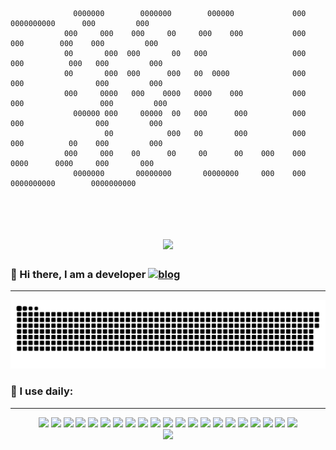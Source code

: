 ```
                                                                                                                  
                                                                                                                  
              0000000        0000000        000000             000       0000000000      000         000          
            000     000    000     00     000    000           000     000        000    000         000          
            00       000  000       00   000                   000    000          000   000         000          
            00       000  000      000   00  0000              000    000                000         000          
            000     0000   000    0000   0000    000           000   000                 000         000          
              000000 000     00000  00   000      000          000    000                000         000          
                     00            000   00       000          000    000          00    000         000          
            000     000    00      00     00      00    000    000     0000      0000     000       000           
              0000000       00000000       00000000     000    000       0000000000        0000000000             
                                                                                                                  
                                                                                              
```

<h1 align="center"> 
    <a href="https://www.mobaijun.com"> 
        <img src="https://readme-typing-svg.herokuapp.com/?lines=System.out.println(%22Hello%2C%20World!%22);一念开明，反身而诚!&center=true">
    </a>
</h1>

### 👋 Hi there, I am a developer [![blog](https://img.shields.io/badge/%F0%9F%91%89-blog-green)](https://www.mobaijun.com)

---

<div align="center">
	<img src="https://raw.githubusercontent.com/mobaijun/mobaijun/main/assets/github-contribution-grid-snake.svg" />
</div>

### 🚀 I use daily:

---

<div align="center">
    <img src="https://img.shields.io/badge/-java-3f4441?style=plastic&logo=java"/>
    <img src="https://img.shields.io/badge/java-spring-blue"/>
    <img src="https://img.shields.io/badge/java-idea-brightgreen"/>
    <img src="https://img.shields.io/badge/-HTML5-E34F26?style=plastic&logo=html5&logoColor=white"/>
    <img src="https://img.shields.io/badge/-GitHub-181717?style=plastic&logo=github"/>
    <img src="https://img.shields.io/badge/-GitLab-FCA121?style=plastic&logo=gitlab"/>
    <img src="https://img.shields.io/badge/-Git-black?style=plastic&logo=git"/>
    <img src="https://img.shields.io/badge/-Node.JS-black?style=plastic&logo=Node.js"/>
    <img src="https://img.shields.io/badge/-MySQL-black?style=plastic&logo=MySQL"/>
    <img src="https://img.shields.io/badge/-Shell-blasck?style=plastic&logo=Shell"/>
    <img src="https://img.shields.io/badge/-Nginx-blasck?style=plastic&logo=nginx"/>
    <img src="https://img.shields.io/badge/-Linux-6C6694.svg?logo=linux&style=flat"/>
    <img src="https://img.shields.io/badge/-Ubuntu-6F52B5.svg?logo=ubuntu&style=flat"/>
    <img src="https://img.shields.io/badge/-Windows-0078D6.svg?logo=windows&style=flat"/>
    <img src="https://img.shields.io/badge/-intellij%20IDEA-000.svg?logo=intellij-idea&style=flat"/>
    <img src="https://img.shields.io/badge/-Apache-D22128.svg?logo=apache&style=flat"/>
    <img src="https://img.shields.io/badge/-Oracle-f80000.svg?logo=oracle&style=flat"/>
    <img src="https://img.shields.io/badge/-Redis-D82C20.svg?logo=redis&style=flat"/>
    <img src="https://img.shields.io/badge/-Docker-blasck?style=plastic&logo=Docker"/>
    <img src="https://visitor-badge.glitch.me/badge?page_id=mobaijun&left_color=red&right_color=green&left_text=Hello"/>
    <img src="https://github-readme-streak-stats.herokuapp.com/?user=mobaijun"/>
</div>

<div align="center">
    <img src="https://activity-graph.herokuapp.com/graph?username=mobaijun&theme=xcode" />
</div>
